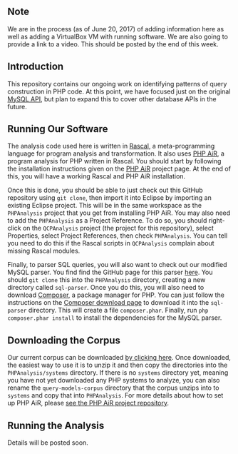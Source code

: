 Note
----

We are in the process (as of June 20, 2017) of adding information here as well as
adding a VirtualBox VM with running software. We are also going to provide a link
to a video. This should be posted by the end of this week.

Introduction
------------

This repository contains our ongoing work on identifying patterns of query
construction in PHP code. At this point, we have focused just on the original
[MySQL API][mysql-api], but plan to expand this to cover other database
APIs in the future.

Running Our Software
--------------------

The analysis code used here is written in [Rascal][rascal], a meta-programming
language for program analysis and transformation. It also uses [PHP AiR][PAiR],
a program analysis for PHP written in Rascal. You should start by following the
installation instructions given on the [PHP AiR][PAiR] project page. At the
end of this, you will have a working Rascal and PHP AiR installation.

[rascal]: http://www.rascal-mpl.org
[mysql-api]: http://php.net/manual/en/book.mysql.php
[PAiR]: https://github.com/cwi-swat/php-analysis

Once this is done, you should be able to just check out this GitHub repository
using `git clone`, then import it into Eclipse by importing an existing
Eclipse project. This will be in the same workspace as the `PHPAnalysis`
project that you get from installing PHP AiR. You may also need to add the
`PHPAnalysis` as a Project Reference. To do so, you should right-click on the
`QCPAnalysis` project (the project for this repository), select Properties,
select Project References, then check `PHPAnalysis`. You can tell you need to
do this if the Rascal scripts in `QCPAnalysis` complain about missing Rascal
modules.

Finally, to parser SQL queries, you will also want to check out our modified
MySQL parser. You find find the GitHub page for this parser [here][mysql-parser].
You should `git clone` this into the `PHPAnalysis` directory, creating a new
directory called `sql-parser`. Once you do this, you will also need to download
[Composer][composer], a package manager for PHP. You can just follow the instructions
on the [Composer download page][composer-download] to download it into the `sql-parser`
directory. This will create a file `composer.phar`. Finally, run `php composer.phar install`
to install the dependencies for the MySQL parser.

[mysql-parser]: https://github.com/ecu-pase-lab/sql-parser
[composer]: https://getcomposer.org/
[composer-download]: https://getcomposer.org/download/

Downloading the Corpus
----------------------

Our current corpus can be downloaded [by clicking here][corpus]. Once downloaded,
the easiest way to use it is to unzip it and then copy the directories into the
`PHPAnalysis/systems` directory. If there is no `systems` directory yet, meaning
you have not yet downloaded any PHP systems to analyze, you can also rename the `query-models-corpus`
directory that the corpus unzips into to `systems` and copy that into `PHPAnalysis`.
For more details about how to set up PHP AiR, please [see the PHP AiR project repository][PAiR].

[corpus]: https://drive.google.com/open?id=0BzLdPikm-ppZb3d3eDNQN3ZTblU

Running the Analysis
--------------------

Details will be posted soon.